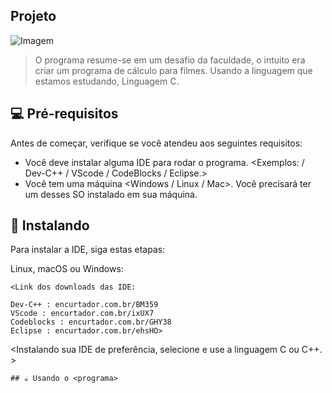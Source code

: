 ## Projeto

<img src="https://i.imgur.com/s3QgA5g.png" alt="Imagem">

> O programa resume-se em um desafio da faculdade, o intuito era criar um programa de cálculo para filmes.
> Usando a linguagem que estamos estudando, Linguagem C.

## 💻 Pré-requisitos

Antes de começar, verifique se você atendeu aos seguintes requisitos:

* Você deve instalar alguma IDE para rodar o programa. <Exemplos: / Dev-C++ / VScode / CodeBlocks / Eclipse.>
* Você tem uma máquina <Windows / Linux / Mac>. Você precisará ter um desses SO instalado em sua máquina.

## 🚀 Instalando <IDES>

Para instalar a IDE, siga estas etapas:

Linux, macOS ou Windows:
```
<Link dos downloads das IDE:

Dev-C++ : encurtador.com.br/BM359
VScode : encurtador.com.br/ixUX7
Codeblocks : encurtador.com.br/GHY38
Eclipse : encurtador.com.br/ehsHO>
```
<Instalando sua IDE de preferência, selecione e use a linguagem C ou C++. >
```
## ☕ Usando o <programa>
  ```


